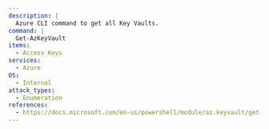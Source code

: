 ```yaml
---
description: |
  Azure CLI command to get all Key Vaults.
command: |
  Get-AzKeyVault
items:
  - Access Keys
services:
  - Azure
OS:
  - Internal
attack_types:
  - Enumeration
references:
  - https://docs.microsoft.com/en-us/powershell/module/az.keyvault/get-azkeyvault
---
```

